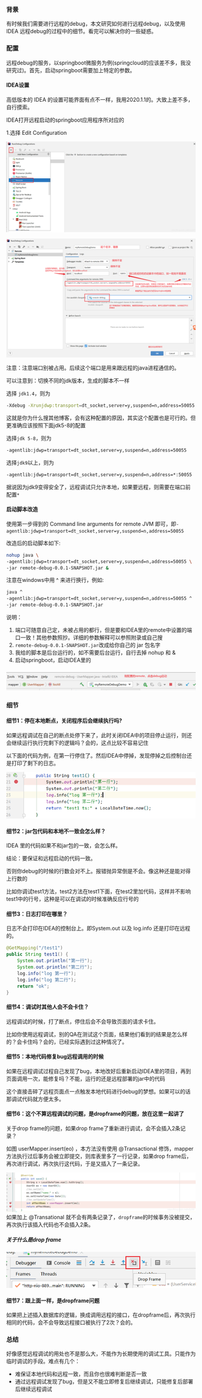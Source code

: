 ### 背景

有时候我们需要进行远程的debug，本文研究如何进行远程debug，以及使用 IDEA 远程debug的过程中的细节。看完可以解决你的一些疑惑。

### 配置

远程debug的服务，以springboot微服务为例(springcloud的应该差不多，我没研究过)。首先，启动springboot需要加上特定的参数。

#### IDEA设置

高低版本的 IDEA 的设置可能界面有点不一样，我用2020.1.1的。大致上差不多，自行摸索。

IDEA打开远程启动的springboot应用程序所对应的

1.选择 Edit Configuration

![1684151235511-0a25c00c-d00b-490a-a60a-fd37d30044aa.png](./assets/1684151235511-0a25c00c-d00b-490a-a60a-fd37d30044aa.png)

![1684151240305-85abe69c-d710-4bae-a455-158314b81dd3.png](./assets/1684151240305-85abe69c-d710-4bae-a455-158314b81dd3.png)

注意：注意端口别被占用。后续这个端口是用来跟远程的java进程通信的。

可以注意到：切换不同的jdk版本，生成的脚本不一样

选择 `jdk1.4`，则为

```bash
-Xdebug -Xrunjdwp:transport=dt_socket,server=y,suspend=n,address=50055
```

这就是你为什么搜其他博客，会有这种配置的原因，其实这个配置也是可行的。但更准确应该按照下面jdk5-8的配置

选择`jdk 5-8`，则为

```bash
-agentlib:jdwp=transport=dt_socket,server=y,suspend=n,address=50055
```

选择`jdk9`以上，则为

```bash
-agentlib:jdwp=transport=dt_socket,server=y,suspend=n,address=*:50055
```

据说因为jdk9变得安全了，远程调试只允许本地，如果要远程，则需要在端口前配置`*`

#### 启动脚本改造

使用第一步得到的 Command line arguments for remote JVM 即可，即`-agentlib:jdwp=transport=dt_socket,server=y,suspend=n,address=50055`

改造后的启动脚本如下:

```bash
nohup java \
-agentlib:jdwp=transport=dt_socket,server=y,suspend=n,address=50055 \
-jar remote-debug-0.0.1-SNAPSHOT.jar &
```

注意在windows中用 ^ 来进行换行，例如:

```bash
java ^
-agentlib:jdwp=transport=dt_socket,server=y,suspend=n,address=50055 ^
-jar remote-debug-0.0.1-SNAPSHOT.jar
```

说明：

1. 端口可随意自己定，未被占用的都行，但是要和IDEA里的remote中设置的端口一致！其他参数照抄。详细的参数解释可以参照附录或自己搜
2. `remote-debug-0.0.1-SNAPSHOT.jar`改成给你自己的 jar 包名字
3. 我给的脚本是后台运行的，如不需要后台运行，自行去掉 nohup 和 &
4. 启动springboot，启动IDEA里的

### ![1684151411490-b9ebdf09-5e45-49a5-8403-1c5aec48e0d0.png](./assets/1684151411490-b9ebdf09-5e45-49a5-8403-1c5aec48e0d0.png)

### 细节

#### 细节1：停在本地断点，关闭程序后会继续执行吗?

如果远程调试在自己的断点处停下来了，此时关闭IDEA中的项目停止运行，则还会继续运行执行完剩下的逻辑吗？会的，这点比较不容易记住

以下面的代码为例，在第一行停住了。然后IDEA中停掉，发现停掉之后控制台还是打印了剩下的日志。

![1684151437805-1c1144cc-6a6f-4170-b3a0-cb16fac63380.png](./assets/1684151437805-1c1144cc-6a6f-4170-b3a0-cb16fac63380.png)

#### 细节2：jar包代码和本地不一致会怎么样？

IDEA 里的代码如果不和jar包的一致，会怎么样。

结论：要保证和远程启动的代码一致。

否则你debug的时候的行数会对不上。报错抛异常倒是不会。像这种还是能对得上行数的

比如你调试test1方法，test2方法在test1下面，在test2里加代码，这样并不影响test1中的行号，这种是可以在调试的时候准确反应行号的

#### 细节3：日志打印在哪里？

日志不会打印在IDEA的控制台上。即System.out 以及 log.info 还是打印在远程的。

```java
@GetMapping("/test1")
public String test1() {
    System.out.println("第一行");
    System.out.println("第二行");
    log.info("log 第一行");
    log.info("log 第二行");
    return "ok";
}
```

#### 细节4：调试时其他人会不会卡住？

远程调试的时候，打了断点，停住后会不会导致页面的请求卡住。

比如你使用远程调试，别的QA在测试这个页面，结果他们看到的结果是怎么样的？会卡住吗？会的，已经实际遇到过这种情况了。

#### 细节5：本地代码修复bug远程调用的时候

如果在远程调试过程自己发现了bug，本地改好后重新启动IDEA里的项目，再到页面调用一次，能修复吗？不能，运行的还是远程部署的jar中的代码

这个直接击碎了远程页面点一点触发本地代码进行debug的梦想。如果可以的话那调试代码就方便太多。

#### 细节6：这个不算远程调试的问题，是dropframe的问题，放在这里一起讲了

关于drop frame的问题，如果drop frame了重新进行调试，会不会插入2条记录？

如图 userMapper.insert(eo) ，本方法没有使用 @Transactional 修饰，mapper方法执行过后事务会被立即提交，则库表里多了一行记录，如果drop frame后，再次进行调试，再次执行这代码，于是又插入了一条记录。

![1684151533533-2daa089a-9f15-4438-868a-53f348287f49.png](./assets/1684151533533-2daa089a-9f15-4438-868a-53f348287f49.png)  
如果加上 @Transational 就不会有两条记录了，`dropframe`的时候事务没被提交，再次执行该插入代码也不会插入2条。

##### 关于什么是drop frame

![1684151559430-531da4b9-b32b-4e67-8ec0-9f1a4b41e132.png](./assets/1684151559430-531da4b9-b32b-4e67-8ec0-9f1a4b41e132.png)

#### 细节7：跟上面一样，是dropframe问题

如果把上述插入数据库的逻辑，换成调用远程的接口，在dropframe后，再次执行相同的代码，会不会导致远程接口被执行了2次？会的。

### 总结

好像感觉远程调试的用处也不是那么大，不能作为长期使用的调试工具。只能作为临时调试的手段。难点有几个：

+ 难保证本地代码和远程一致，而且你也很难判断是否一致
+ 通过远程调试发现了bug，但是又不能立即修复后继续调试，只能修复后部署后继续远程调试
